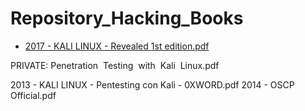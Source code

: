 # Repository_Hacking_Books

- [2017 - KALI LINUX  - Revealed 1st edition.pdf](https://hackingcommandcenter.org/) 

PRIVATE: Penetration  Testing  with  Kali  Linux.pdf

2013 - KALI LINUX - Pentesting con Kali - 0XWORD.pdf
2014 - OSCP Official.pdf
